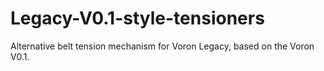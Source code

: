 # Legacy-V0.1-style-tensioners
Alternative belt tension mechanism for Voron Legacy, based on the Voron V0.1.

